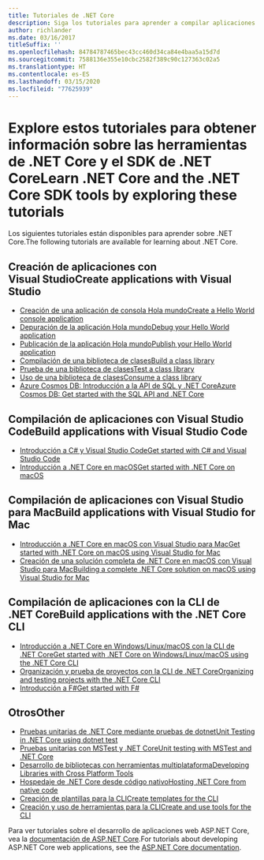 ```yaml
---
title: Tutoriales de .NET Core
description: Siga los tutoriales para aprender a compilar aplicaciones y bibliotecas de .NET Core en Mac, Linux y Windows.
author: richlander
ms.date: 03/16/2017
titleSuffix: ''
ms.openlocfilehash: 84784787465bec43cc460d34ca84e4baa5a15d7d
ms.sourcegitcommit: 7588136e355e10cbc2582f389c90c127363c02a5
ms.translationtype: HT
ms.contentlocale: es-ES
ms.lasthandoff: 03/15/2020
ms.locfileid: "77625939"
---
```

# <a name="learn-net-core-and-the-net-core-sdk-tools-by-exploring-these-tutorials"></a><span data-ttu-id="458b9-103">Explore estos tutoriales para obtener información sobre las herramientas de .NET Core y el SDK de .NET Core</span><span class="sxs-lookup"><span data-stu-id="458b9-103">Learn .NET Core and the .NET Core SDK tools by exploring these tutorials</span></span>

<span data-ttu-id="458b9-104">Los siguientes tutoriales están disponibles para aprender sobre .NET Core.</span><span class="sxs-lookup"><span data-stu-id="458b9-104">The following tutorials are available for learning about .NET Core.</span></span>

## <a name="create-applications-with-visual-studio"></a><span data-ttu-id="458b9-105">Creación de aplicaciones con Visual Studio</span><span class="sxs-lookup"><span data-stu-id="458b9-105">Create applications with Visual Studio</span></span>

- [<span data-ttu-id="458b9-106">Creación de una aplicación de consola Hola mundo</span><span class="sxs-lookup"><span data-stu-id="458b9-106">Create a Hello World console application</span></span>](with-visual-studio.md)
- [<span data-ttu-id="458b9-107">Depuración de la aplicación Hola mundo</span><span class="sxs-lookup"><span data-stu-id="458b9-107">Debug your Hello World application</span></span>](debugging-with-visual-studio.md)
- [<span data-ttu-id="458b9-108">Publicación de la aplicación Hola mundo</span><span class="sxs-lookup"><span data-stu-id="458b9-108">Publish your Hello World application</span></span>](publishing-with-visual-studio.md)
- [<span data-ttu-id="458b9-109">Compilación de una biblioteca de clases</span><span class="sxs-lookup"><span data-stu-id="458b9-109">Build a class library</span></span>](library-with-visual-studio.md)
- [<span data-ttu-id="458b9-110">Prueba de una biblioteca de clases</span><span class="sxs-lookup"><span data-stu-id="458b9-110">Test a class library</span></span>](testing-library-with-visual-studio.md)
- [<span data-ttu-id="458b9-111">Uso de una biblioteca de clases</span><span class="sxs-lookup"><span data-stu-id="458b9-111">Consume a class library</span></span>](consuming-library-with-visual-studio.md)
- [<span data-ttu-id="458b9-112">Azure Cosmos DB: Introducción a la API de SQL y .NET Core</span><span class="sxs-lookup"><span data-stu-id="458b9-112">Azure Cosmos DB: Get started with the SQL API and .NET Core</span></span>](/azure/cosmos-db/sql-api-dotnetcore-get-started)

## <a name="build-applications-with-visual-studio-code"></a><span data-ttu-id="458b9-113">Compilación de aplicaciones con Visual Studio Code</span><span class="sxs-lookup"><span data-stu-id="458b9-113">Build applications with Visual Studio Code</span></span>

- [<span data-ttu-id="458b9-114">Introducción a C# y Visual Studio Code</span><span class="sxs-lookup"><span data-stu-id="458b9-114">Get started with C# and Visual Studio Code</span></span>](with-visual-studio-code.md)
- [<span data-ttu-id="458b9-115">Introducción a .NET Core en macOS</span><span class="sxs-lookup"><span data-stu-id="458b9-115">Get started with .NET Core on macOS</span></span>](using-on-macos.md)

## <a name="build-applications-with-visual-studio-for-mac"></a><span data-ttu-id="458b9-116">Compilación de aplicaciones con Visual Studio para Mac</span><span class="sxs-lookup"><span data-stu-id="458b9-116">Build applications with Visual Studio for Mac</span></span>

- [<span data-ttu-id="458b9-117">Introducción a .NET Core en macOS con Visual Studio para Mac</span><span class="sxs-lookup"><span data-stu-id="458b9-117">Get started with .NET Core on macOS using Visual Studio for Mac</span></span>](using-on-mac-vs.md)
- [<span data-ttu-id="458b9-118">Creación de una solución completa de .NET Core en macOS con Visual Studio para Mac</span><span class="sxs-lookup"><span data-stu-id="458b9-118">Building a complete .NET Core solution on macOS using Visual Studio for Mac</span></span>](using-on-mac-vs-full-solution.md)

## <a name="build-applications-with-the-net-core-cli"></a><span data-ttu-id="458b9-119">Compilación de aplicaciones con la CLI de .NET Core</span><span class="sxs-lookup"><span data-stu-id="458b9-119">Build applications with the .NET Core CLI</span></span>

- [<span data-ttu-id="458b9-120">Introducción a .NET Core en Windows/Linux/macOS con la CLI de .NET Core</span><span class="sxs-lookup"><span data-stu-id="458b9-120">Get started with .NET Core on Windows/Linux/macOS using the .NET Core CLI</span></span>](cli-create-console-app.md)
- [<span data-ttu-id="458b9-121">Organización y prueba de proyectos con la CLI de .NET Core</span><span class="sxs-lookup"><span data-stu-id="458b9-121">Organizing and testing projects with the .NET Core CLI</span></span>](testing-with-cli.md)
- [<span data-ttu-id="458b9-122">Introducción a F#</span><span class="sxs-lookup"><span data-stu-id="458b9-122">Get started with F#</span></span>](../../fsharp/get-started/get-started-command-line.md)

## <a name="other"></a><span data-ttu-id="458b9-123">Otros</span><span class="sxs-lookup"><span data-stu-id="458b9-123">Other</span></span>

- [<span data-ttu-id="458b9-124">Pruebas unitarias de .NET Core mediante pruebas de dotnet</span><span class="sxs-lookup"><span data-stu-id="458b9-124">Unit Testing in .NET Core using dotnet test</span></span>](../testing/unit-testing-with-dotnet-test.md)
- [<span data-ttu-id="458b9-125">Pruebas unitarias con MSTest y .NET Core</span><span class="sxs-lookup"><span data-stu-id="458b9-125">Unit testing with MSTest and .NET Core</span></span>](../testing/unit-testing-with-mstest.md)
- [<span data-ttu-id="458b9-126">Desarrollo de bibliotecas con herramientas multiplataforma</span><span class="sxs-lookup"><span data-stu-id="458b9-126">Developing Libraries with Cross Platform Tools</span></span>](libraries.md)
- [<span data-ttu-id="458b9-127">Hospedaje de .NET Core desde código nativo</span><span class="sxs-lookup"><span data-stu-id="458b9-127">Hosting .NET Core from native code</span></span>](netcore-hosting.md)
- [<span data-ttu-id="458b9-128">Creación de plantillas para la CLI</span><span class="sxs-lookup"><span data-stu-id="458b9-128">Create templates for the CLI</span></span>](cli-templates-create-item-template.md)
- [<span data-ttu-id="458b9-129">Creación y uso de herramientas para la CLI</span><span class="sxs-lookup"><span data-stu-id="458b9-129">Create and use tools for the CLI</span></span>](../tools/global-tools-how-to-create.md)

<span data-ttu-id="458b9-130">Para ver tutoriales sobre el desarrollo de aplicaciones web ASP.NET Core, vea la [documentación de ASP.NET Core](/aspnet/core/).</span><span class="sxs-lookup"><span data-stu-id="458b9-130">For tutorials about developing ASP.NET Core web applications, see the [ASP.NET Core documentation](/aspnet/core/).</span></span>
